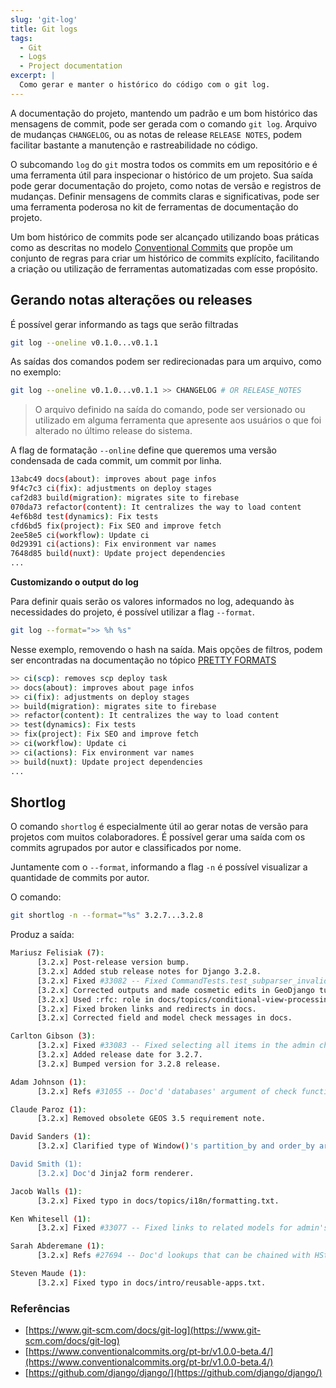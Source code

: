 ```yaml
---
slug: 'git-log'
title: Git logs
tags:
  - Git
  - Logs
  - Project documentation
excerpt: |
  Como gerar e manter o histórico do código com o git log.
---
```


A documentação do projeto, mantendo um padrão e um bom histórico das mensagens de commit, pode ser gerada com o comando `git log`. Arquivo de mudanças `CHANGELOG`, ou as notas de release `RELEASE NOTES`, podem facilitar bastante a manutenção e rastreabilidade no código.

O subcomando `log` do `git` mostra todos os commits em um repositório e é uma ferramenta útil para inspecionar o histórico de um projeto. Sua saída pode gerar documentação do projeto, como notas de versão e registros de mudanças. Definir mensagens de commits claras e significativas, pode ser uma ferramenta poderosa no kit de ferramentas de documentação do projeto.

Um bom histórico de commits pode ser alcançado utilizando boas práticas como as descritas no modelo [Conventional Commits](https://www.conventionalcommits.org/pt-br/v1.0.0-beta.4/) que propõe um conjunto de regras para criar um histórico de commits explícito, facilitando a criação ou utilização de ferramentas automatizadas com esse propósito.

## Gerando notas alterações ou releases

É possível gerar informando as tags que serão filtradas

```bash
git log --oneline v0.1.0...v0.1.1
```

As saídas dos comandos podem ser redirecionadas para um arquivo, como no exemplo:

```bash
git log --oneline v0.1.0...v0.1.1 >> CHANGELOG # OR RELEASE_NOTES
```

> O arquivo definido na saída do comando, pode ser versionado ou utilizado em alguma ferramenta que apresente aos usuários o que foi alterado no último release do sistema.

A flag de formatação `--online` define que queremos uma versão condensada de cada commit, um commit por linha.

```bash
13abc49 docs(about): improves about page infos
9f4c7c3 ci(fix): adjustments on deploy stages
caf2d83 build(migration): migrates site to firebase
070da73 refactor(content): It centralizes the way to load content
4ef6b8d test(dynamics): Fix tests
cfd6bd5 fix(project): Fix SEO and improve fetch
2ee58e5 ci(workflow): Update ci
0d29391 ci(actions): Fix environment var names
7648d85 build(nuxt): Update project dependencies
...
```

**Customizando o output do log**

Para definir quais serão os valores informados no log, adequando às necessidades do projeto, é possível utilizar a flag `--format`.

```bash
git log --format=">> %h %s"
```

Nesse exemplo, removendo o hash na saída. Mais opções de filtros, podem ser encontradas na documentação no tópico [PRETTY FORMATS](https://www.git-scm.com/docs/git-log#_pretty_formats)

```bash
>> ci(scp): removes scp deploy task
>> docs(about): improves about page infos
>> ci(fix): adjustments on deploy stages
>> build(migration): migrates site to firebase
>> refactor(content): It centralizes the way to load content
>> test(dynamics): Fix tests
>> fix(project): Fix SEO and improve fetch
>> ci(workflow): Update ci
>> ci(actions): Fix environment var names
>> build(nuxt): Update project dependencies
...
```

## Shortlog

O comando `shortlog` é especialmente útil ao gerar notas de versão para projetos com muitos colaboradores. É possível gerar uma saída com os commits agrupados por autor e classificados por nome.

Juntamente com o `--format`, informando a flag `-n` é possível visualizar a quantidade de commits por autor.

O comando:

```bash
git shortlog -n --format="%s" 3.2.7...3.2.8
```

Produz a saída:

```bash
Mariusz Felisiak (7):
      [3.2.x] Post-release version bump.
      [3.2.x] Added stub release notes for Django 3.2.8.
      [3.2.x] Fixed #33082 -- Fixed CommandTests.test_subparser_invalid_option on Python 3.9.7+.
      [3.2.x] Corrected outputs and made cosmetic edits in GeoDjango tutorial.
      [3.2.x] Used :rfc: role in docs/topics/conditional-view-processing.txt.
      [3.2.x] Fixed broken links and redirects in docs.
      [3.2.x] Corrected field and model check messages in docs.

Carlton Gibson (3):
      [3.2.x] Fixed #33083 -- Fixed selecting all items in the admin changelist when actions are both top and bottom.
      [3.2.x] Added release date for 3.2.7.
      [3.2.x] Bumped version for 3.2.8 release.

Adam Johnson (1):
      [3.2.x] Refs #31055 -- Doc'd 'databases' argument of check functions.

Claude Paroz (1):
      [3.2.x] Removed obsolete GEOS 3.5 requirement note.

David Sanders (1):
      [3.2.x] Clarified type of Window()'s partition_by and order_by arguments.

David Smith (1):
      [3.2.x] Doc'd Jinja2 form renderer.

Jacob Walls (1):
      [3.2.x] Fixed typo in docs/topics/i18n/formatting.txt.

Ken Whitesell (1):
      [3.2.x] Fixed #33077 -- Fixed links to related models for admin's readonly fields in custom admin site.

Sarah Abderemane (1):
      [3.2.x] Refs #27694 -- Doc'd lookups that can be chained with HStoreField key transforms.

Steven Maude (1):
      [3.2.x] Fixed typo in docs/intro/reusable-apps.txt.
```


### Referências

- [https://www.git-scm.com/docs/git-log](https://www.git-scm.com/docs/git-log)
- [https://www.conventionalcommits.org/pt-br/v1.0.0-beta.4/](https://www.conventionalcommits.org/pt-br/v1.0.0-beta.4/)
- [https://github.com/django/django/](https://github.com/django/django/)

